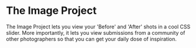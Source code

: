 # The Image Project

The Image Project lets you view your 'Before' and 'After' shots in a cool CSS slider. More importantly, it lets you view submissions from a community of other photographers so that you can get your daily dose of inspiration.

